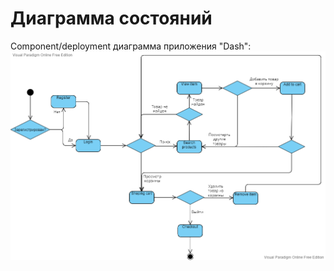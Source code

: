 # Диаграмма состояний

Component/deployment диаграмма приложения "Dash":
![Диалог добавления напоминания](../Images/State.png)